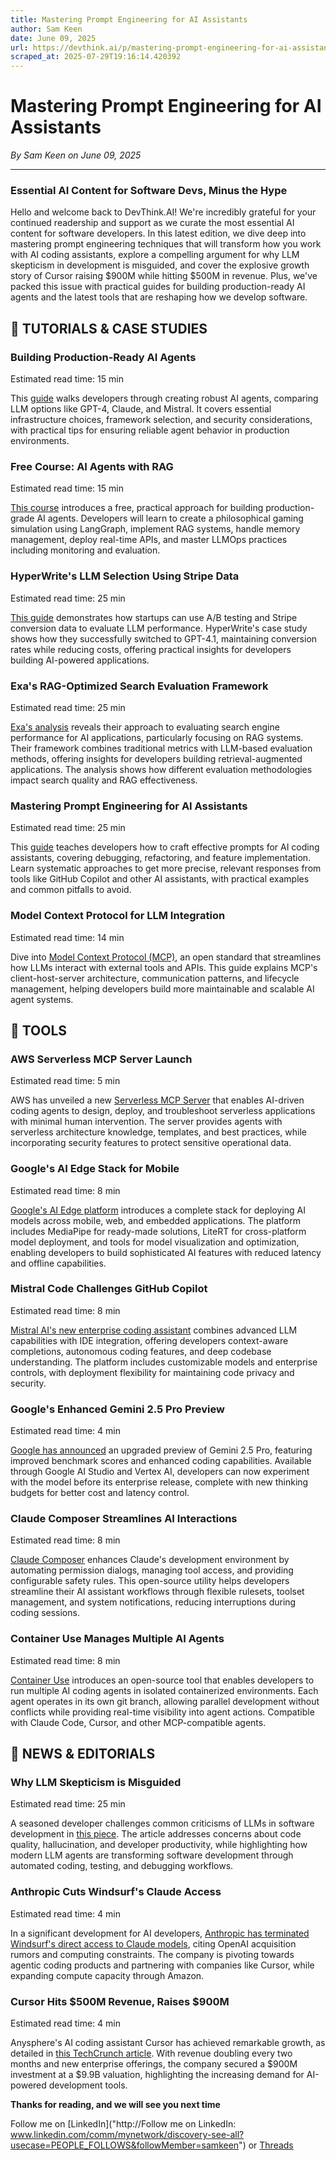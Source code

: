 ```yaml
---
title: Mastering Prompt Engineering for AI Assistants
author: Sam Keen
date: June 09, 2025
url: https://devthink.ai/p/mastering-prompt-engineering-for-ai-assistants-381d
scraped_at: 2025-07-29T19:16:14.420392
---
```


# Mastering Prompt Engineering for AI Assistants

*By Sam Keen on June 09, 2025*

---

### **Essential AI Content for Software Devs,** **Minus the Hype**

Hello and welcome back to DevThink.AI! We're incredibly grateful for your continued readership and support as we curate the most essential AI content for software developers. In this latest edition, we dive deep into mastering prompt engineering techniques that will transform how you work with AI coding assistants, explore a compelling argument for why LLM skepticism in development is misguided, and cover the explosive growth story of Cursor raising $900M while hitting $500M in revenue. Plus, we've packed this issue with practical guides for building production-ready AI agents and the latest tools that are reshaping how we develop software.



## 📖 **TUTORIALS & CASE STUDIES**

### **Building Production-Ready AI Agents**

Estimated read time: 15 min



This [guide]("https://towardsdatascience.com/how-to-design-my-first-ai-agent/") walks developers through creating robust AI agents, comparing LLM options like GPT-4, Claude, and Mistral. It covers essential infrastructure choices, framework selection, and security considerations, with practical tips for ensuring reliable agent behavior in production environments.

### **Free Course: AI Agents with RAG**

Estimated read time: 15 min



[This course]("https://open.substack.com/pub/decodingml/p/from-0-to-pro-ai-agents-roadmap") introduces a free, practical approach for building production-grade AI agents. Developers will learn to create a philosophical gaming simulation using LangGraph, implement RAG systems, handle memory management, deploy real-time APIs, and master LLMOps practices including monitoring and evaluation.

### **HyperWrite's LLM Selection Using Stripe Data**

Estimated read time: 25 min



[This guide]("https://cookbook.openai.com/examples/stripe_model_eval/selecting_a_model_based_on_stripe_conversion") demonstrates how startups can use A/B testing and Stripe conversion data to evaluate LLM performance. HyperWrite's case study shows how they successfully switched to GPT-4.1, maintaining conversion rates while reducing costs, offering practical insights for developers building AI-powered applications.

### **Exa's RAG-Optimized Search Evaluation Framework**

Estimated read time: 25 min

[Exa's analysis]("https://exa.ai/blog/evals-at-exa") reveals their approach to evaluating search engine performance for AI applications, particularly focusing on RAG systems. Their framework combines traditional metrics with LLM-based evaluation methods, offering insights for developers building retrieval-augmented applications. The analysis shows how different evaluation methodologies impact search quality and RAG effectiveness.

### **Mastering Prompt Engineering for AI Assistants**

Estimated read time: 25 min



This [guide]("https://open.substack.com/pub/addyo/p/the-prompt-engineering-playbook-for") teaches developers how to craft effective prompts for AI coding assistants, covering debugging, refactoring, and feature implementation. Learn systematic approaches to get more precise, relevant responses from tools like GitHub Copilot and other AI assistants, with practical examples and common pitfalls to avoid.

### **Model Context Protocol for LLM Integration**

Estimated read time: 14 min



Dive into [Model Context Protocol (MCP)]("https://pub.towardsai.net/mcp-101-why-this-protocol-matters-in-the-age-of-ai-agents-447fc56971d4"), an open standard that streamlines how LLMs interact with external tools and APIs. This guide explains MCP's client-host-server architecture, communication patterns, and lifecycle management, helping developers build more maintainable and scalable AI agent systems.

##

## 🧰 **TOOLS**

### **AWS Serverless MCP Server Launch**

Estimated read time: 5 min

AWS has unveiled a new [Serverless MCP Server]("https://www.infoworld.com/article/3999255/aws-serverless-mcp-server-to-aid-agentic-development-of-managed-applications.html") that enables AI-driven coding agents to design, deploy, and troubleshoot serverless applications with minimal human intervention. The server provides agents with serverless architecture knowledge, templates, and best practices, while incorporating security features to protect sensitive operational data.

### **Google's AI Edge Stack for Mobile**

Estimated read time: 8 min



[Google's AI Edge platform]("https://ai.google.dev/edge") introduces a complete stack for deploying AI models across mobile, web, and embedded applications. The platform includes MediaPipe for ready-made solutions, LiteRT for cross-platform model deployment, and tools for model visualization and optimization, enabling developers to build sophisticated AI features with reduced latency and offline capabilities.

### **Mistral Code Challenges GitHub Copilot**

Estimated read time: 8 min



[Mistral AI's new enterprise coding assistant]("https://mistral.ai/products/mistral-code") combines advanced LLM capabilities with IDE integration, offering developers context-aware completions, autonomous coding features, and deep codebase understanding. The platform includes customizable models and enterprise controls, with deployment flexibility for maintaining code privacy and security.

### **Google's Enhanced Gemini 2.5 Pro Preview**

Estimated read time: 4 min



[Google has announced]("https://blog.google/products/gemini/gemini-2-5-pro-latest-preview/") an upgraded preview of Gemini 2.5 Pro, featuring improved benchmark scores and enhanced coding capabilities. Available through Google AI Studio and Vertex AI, developers can now experiment with the model before its enterprise release, complete with new thinking budgets for better cost and latency control.

### **Claude Composer Streamlines AI Interactions**

Estimated read time: 8 min

[Claude Composer]("https://github.com/possibilities/claude-composer") enhances Claude's development environment by automating permission dialogs, managing tool access, and providing configurable safety rules. This open-source utility helps developers streamline their AI assistant workflows through flexible rulesets, toolset management, and system notifications, reducing interruptions during coding sessions.

### **Container Use Manages Multiple AI Agents**

Estimated read time: 8 min



[Container Use]("https://github.com/dagger/container-use") introduces an open-source tool that enables developers to run multiple AI coding agents in isolated containerized environments. Each agent operates in its own git branch, allowing parallel development without conflicts while providing real-time visibility into agent actions. Compatible with Claude Code, Cursor, and other MCP-compatible agents.

## 📰 **NEWS & EDITORIALS**

### **Why LLM Skepticism is Misguided**

Estimated read time: 25 min



A seasoned developer challenges common criticisms of LLMs in software development in [this piece]("https://fly.io/blog/youre-all-nuts/"). The article addresses concerns about code quality, hallucination, and developer productivity, while highlighting how modern LLM agents are transforming software development through automated coding, testing, and debugging workflows.

### **Anthropic Cuts Windsurf's Claude Access**

Estimated read time: 4 min

In a significant development for AI developers, [Anthropic has terminated Windsurf's direct access to Claude models]("https://techcrunch.com/2025/06/05/anthropic-co-founder-on-cutting-access-to-windsurf-it-would-be-odd-for-us-to-sell-claude-to-openai/"), citing OpenAI acquisition rumors and computing constraints. The company is pivoting towards agentic coding products and partnering with companies like Cursor, while expanding compute capacity through Amazon.

### **Cursor Hits $500M Revenue, Raises $900M**

Estimated read time: 4 min

Anysphere's AI coding assistant Cursor has achieved remarkable growth, as detailed in [this TechCrunch article]("https://techcrunch.com/2025/06/05/cursors-anysphere-nabs-9-9b-valuation-soars-past-500m-arr/"). With revenue doubling every two months and new enterprise offerings, the company secured a $900M investment at a $9.9B valuation, highlighting the increasing demand for AI-powered development tools.

**Thanks for reading, and we will see you next time**

Follow me on [LinkedIn]("http://Follow me on LinkedIn: www.linkedin.com/comm/mynetwork/discovery-see-all?usecase=PEOPLE_FOLLOWS&followMember=samkeen") or [Threads](https://www.threads.net/@sam.keen"https://www.threads.net/@sam.keen")
